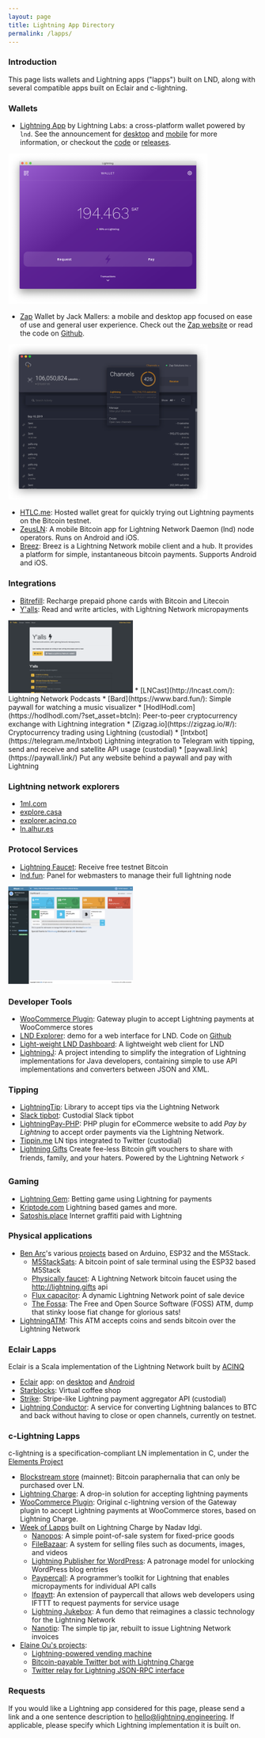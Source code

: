 ```yaml
---
layout: page
title: Lightning App Directory
permalink: /lapps/
---
```


### Introduction

This page lists wallets and Lightning apps ("lapps") built on LND, along with several
compatible apps built on Eclair and c-lightning.

### Wallets

* [Lightning App](https://github.com/lightninglabs/lightning-app) by Lightning Labs: a cross-platform
  wallet powered by `lnd`. See the 
  announcement for [desktop](https://blog.lightning.engineering/announcement/2019/04/23mainnet-app.html)
  and [mobile](https://blog.lightning.engineering/announcement/2019/06/19/mobile-app.html)
  for more information, or checkout the
  [code](https://github.com/lightninglabs/lightning-app) or
  [releases](https://github.com/lightninglabs/lightning-app/releases).  
<img src="/assets/lapps/lnd_desktop_app.png" alt="Screenshot of Lightning Desktop App" style="max-width: 80%;"/>

* [Zap](https://zap.jackmallers.com/) Wallet by Jack Mallers: a mobile and desktop app focused on ease of
  use and general user experience. Check out the [Zap website](https://zap.jackmallers.com/) or read the code on
  [Github](https://github.com/LN-Zap).  
<img src="/assets/lapps/zap.png" alt="Zap Wallet payment request view" style="max-width: 80%;"/>

* [HTLC.me](https://htlc.me/): Hosted wallet great for quickly trying out 
  Lightning payments on the Bitcoin testnet.
* [ZeusLN](https://zeusln.app/):
  A mobile Bitcoin app for Lightning Network Daemon (lnd) node operators. Runs on Android and iOS.
* [Breez](https://breez.technology/): Breez is a Lightning Network mobile client and a hub.
  It provides a platform for simple, instantaneous bitcoin payments. Supports Android and iOS.

### Integrations

* [Bitrefill](https://en.bitrefill.com/): Recharge prepaid phone cards with
  Bitcoin and Litecoin
* [Y'alls](http://yalls.org/): Read and write articles, with Lightning Network
  micropayments  
<img src="/assets/lapps/yalls.png" alt="Screenshot of Yalls home view" style="max-width: 50%;"/>
* [LNCast](http://lncast.com/): Lightning Network Podcasts
* [Bard](https://www.bard.fun/): Simple paywall for watching a music visualizer
* [HodlHodl.com](https://hodlhodl.com/?set_asset=btcln): Peer-to-peer cryptocurrency
  exchange with Lightning integration
* [Zigzag.io](https://zigzag.io/#/): Cryptocurrency trading using Lightning
  (custodial)
* [lntxbot](https://telegram.me/lntxbot) Lightning integration to Telegram with
  tipping, send and receive and satellite API usage (custodial)
* [paywall.link](https://paywall.link/) Put any website behind a paywall and pay with Lightning

### Lightning network explorers

* [1ml.com](https://1ml.com/)
* [explore.casa](https://explore.casa/)
* [explorer.acinq.co](https://explorer.acinq.co/)
* [ln.alhur.es](https://ln.alhur.es/)

### Protocol Services

* [Lightning Faucet](https://faucet.lightning.community/): Receive free testnet
  Bitcoin
* [lnd.fun](http://lnd.fun/): Panel for webmasters to manage their full lightning node  
<img src="/assets/lapps/lnd.fun.png" alt="Screenshot of lnd.fun dashboard home view" style="max-width: 50%;"/>

### Developer Tools

* [WooCommerce
  Plugin](https://github.com/joaodealmeida/woocommerce-gateway-lightning):
  Gateway plugin to accept Lightning payments at WooCommerce stores
* [LND Explorer](https://demo1.lndexplorer.com/): demo for a web interface for
  LND. Code on [Github](https://github.com/altangent/lnd-explorer)
* [Light-weight LND Dashboard](https://github.com/mably/lncli-web): A
  lightweight web client for LND
* [LightningJ](http://www.lightningj.org/): A project intending to simplify the
  integration of Lightning implementations for Java developers, containing
  simple to use API implementations and converters between JSON and XML.

### Tipping
* [LightningTip](https://github.com/michael1011/lightningtip): Library to accept
  tips via the Lightning Network
* [Slack tipbot](https://github.com/CryptoFR/ln-tip-slack): Custodial Slack
  tipbot
* [LightningPay-PHP](https://github.com/robclark56/lightningPay-PHP): PHP plugin
  for eCommerce website to add _Pay by Lightning_ to accept order payments via the
  Lightning Network. 
* [Tippin.me](https://tippin.me/) LN tips integrated to Twitter (custodial)
* [Lightning Gifts](https://lightning.gifts/) Create fee-less Bitcoin gift
  vouchers to share with friends, family, and your haters. Powered by the Lightning Network ⚡

### Gaming
* [Lightning Gem](https://lightninggem.com/): Betting game using Lightning for
  payments
* [Kriptode.com](https://kriptode.com/) Lightning based games and more.
* [Satoshis.place](https://satoshis.place/) Internet graffiti paid with Lightning

### Physical applications
* [Ben Arc](https://twitter.com/BTCSocialist)'s various [projects](https://github.com/arcbtc/)
based on Arduino, ESP32 and the M5Stack.
  * [M5StackSats](https://github.com/arcbtc/M5StackSats):
    A bitcoin point of sale terminal using the ESP32 based M5Stack 
  * [Physically faucet](https://github.com/arcbtc/physically-faucet):
    A Lightning Network bitcoin faucet using the <http://lightning.gifts> api
  * [Flux capacitor](https://github.com/arcbtc/flux-capacitor):
    A dynamic Lightning Network point of sale device
  * [The Fossa](https://github.com/arcbtc/The-Fossa):
    The Free and Open Source Software (FOSS) ATM, dump that stinky loose fiat change for glorious sats!
* [LightningATM](https://github.com/21isenough/LightningATM):
  This ATM accepts coins and sends bitcoin over the Lightning Network

### Eclair Lapps

Eclair is a Scala implementation of the Lightning Network built by [ACINQ](https://acinq.co/)

* [Eclair](https://github.com/ACINQ/eclair) app: on
  [desktop](https://github.com/ACINQ/eclair/releases) and
  [Android](https://play.google.com/store/apps/details?id=fr.acinq.eclair.wallet.mainnet2)
* [Starblocks](https://starblocks.acinq.co/#/): Virtual coffee shop
* [Strike](https://strike.acinq.co/#/): Stripe-like Lightning payment aggregator
  API (custodial)
* [Lightning Conductor](http://lightningconductor.net/): A service for
  converting Lightning balances to BTC and back without having to close
  or open channels, currently on testnet.

### c-Lightning Lapps

c-lightning is a specification-compliant LN implementation in C, under the
[Elements Project](https://elementsproject.org/)

* [Blockstream store](https://store.blockstream.com/) (mainnet): Bitcoin
  paraphernalia that can only be purchased over LN.
* [Lightning Charge](https://github.com/ElementsProject/lightning-charge): A
  drop-in solution for accepting lightning payments
* [WooCommerce
  Plugin](https://github.com/ElementsProject/woocommerce-gateway-lightning):
  Original c-lightning version of the Gateway plugin to accept Lightning
  payments at WooCommerce stores, based on Lightning Charge.
* [Week of
  Lapps](https://blockstream.com/2018/03/29/blockstreams-week-of-lapps-ends.html)
  built on Lightning Charge by Nadav Idgi.
  * [Nanopos](https://github.com/ElementsProject/nanopos): A simple
    point-of-sale system for fixed-price goods
  * [FileBazaar](https://github.com/ElementsProject/filebazaar): A system for
    selling files such as documents, images, and videos
  * [Lightning Publisher for
    WordPress](https://github.com/ElementsProject/wordpress-lightning-publisher):
    A patronage model for unlocking WordPress blog entries
  * [Paypercall](https://github.com/ElementsProject/paypercall): A programmer’s
    toolkit for Lightning that enables micropayments for individual API calls
  * [Ifpaytt](https://github.com/ElementsProject/ifpaytt): An extension of
    paypercall that allows web developers using IFTTT to request payments for
    service usage
  * [Lightning Jukebox](https://github.com/ElementsProject/lightning-jukebox):
    A fun demo that reimagines a classic technology for the Lightning Network
  * [Nanotip](https://github.com/ElementsProject/nanotip): The simple tip jar,
    rebuilt to issue Lightning Network invoices
* [Elaine Ou's projects](https://elaineou.com/shop/): 
  * [Lightning-powered vending machine](https://github.com/elaineo/Jellybean)
  * [Bitcoin-payable Twitter bot with Lightning Charge](https://github.com/elaineo/lightningbot)
  * [Twitter relay for Lightning JSON-RPC interface](https://github.com/elaineo/LightningBuddy)

### Requests

If you would like a Lightning app considered for this page, please send a
link and a one sentence description to <hello@lightning.engineering>.
If applicable, please specify which Lightning implementation it is built on.
